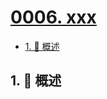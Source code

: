 # [0006. xxx](https://github.com/Tdahuyou/TNotes.redis/tree/main/notes/0006.%20xxx)

<!-- region:toc -->

- [1. 📝 概述](#1--概述)

<!-- endregion:toc -->

## 1. 📝 概述
